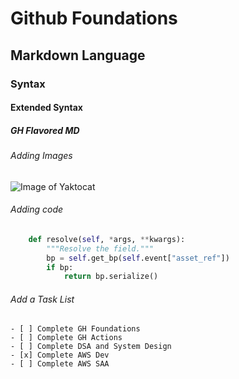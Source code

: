 # Github Foundations
## Markdown Language
### Syntax
#### Extended Syntax
##### GH Flavored MD

###### Adding Images
![Image of Yaktocat](https://octodex.github.com/images/yaktocat.png)

###### Adding code
```python
    def resolve(self, *args, **kwargs):
        """Resolve the field."""
        bp = self.get_bp(self.event["asset_ref"])
        if bp:
            return bp.serialize()
```

###### Add a Task List

    - [ ] Complete GH Foundations
    - [ ] Complete GH Actions
    - [ ] Complete DSA and System Design
    - [x] Complete AWS Dev
    - [ ] Complete AWS SAA

